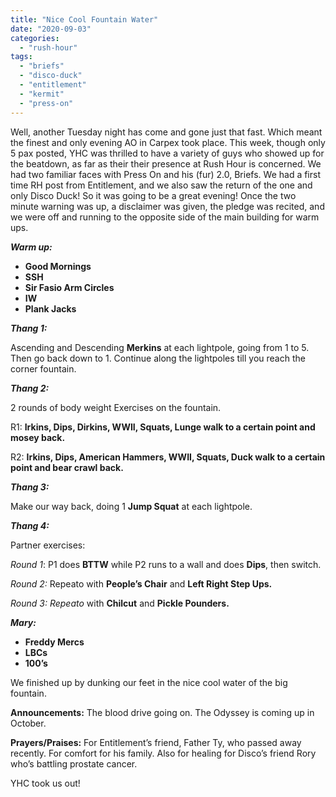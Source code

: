 ```yaml
---
title: "Nice Cool Fountain Water"
date: "2020-09-03"
categories: 
  - "rush-hour"
tags: 
  - "briefs"
  - "disco-duck"
  - "entitlement"
  - "kermit"
  - "press-on"
---
```


Well, another Tuesday night has come and gone just that fast. Which meant the finest and only evening AO in Carpex took place. This week, though only 5 pax posted, YHC was thrilled to have a variety of guys who showed up for the beatdown, as far as their their presence at Rush Hour is concerned. We had two familiar faces with Press On and his (fur) 2.0, Briefs. We had a first time RH post from Entitlement, and we also saw the return of the one and only Disco Duck! So it was going to be a great evening! Once the two minute warning was up, a disclaimer was given, the pledge was recited, and we were off and running to the opposite side of the main building for warm ups.

_**Warm up:**_

- **Good Mornings**
- **SSH**
- **Sir Fasio Arm Circles**
- **IW**
- **Plank Jacks**

_**Thang 1:**_

Ascending and Descending **Merkins** at each lightpole, going from 1 to 5. Then go back down to 1. Continue along the lightpoles till you reach the corner fountain.

_**Thang 2:**_

2 rounds of body weight Exercises on the fountain.

R1: **Irkins, Dips, Dirkins, WWII, Squats, Lunge walk to a certain point and mosey back.**

R2: **Irkins, Dips, American Hammers, WWII, Squats, Duck walk to a certain point and bear crawl back.**

_**Thang 3:**_

Make our way back, doing 1 **Jump Squat** at each lightpole.

_**Thang 4:**_

Partner exercises:

_Round 1_: P1 does **BTTW** while P2 runs to a wall and does **Dips**, then switch.

_Round 2:_ Repeato with **People’s Chair** and **Left Right Step Ups.**

_Round 3: Repeato_ with **Chilcut** and **Pickle Pounders.**

_**Mary:**_

- **Freddy Mercs**
- **LBCs**
- **100’s**

We finished up by dunking our feet in the nice cool water of the big fountain.

**Announcements:** The blood drive going on. The Odyssey is coming up in October.

**Prayers/Praises:** For Entitlement’s friend, Father Ty, who passed away recently. For comfort for his family. Also for healing for Disco’s friend Rory who’s battling prostate cancer.

YHC took us out!
